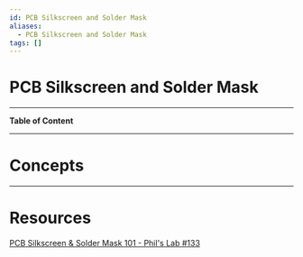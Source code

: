 ```yaml
---
id: PCB Silkscreen and Solder Mask
aliases:
  - PCB Silkscreen and Solder Mask
tags: []
---
```


# PCB Silkscreen and Solder Mask

---

**Table of Content**

---

# Concepts

---

# Resources

[PCB Silkscreen & Solder Mask 101 - Phil's Lab #133](https://youtu.be/f1jH4roZfgE?si=nlhfm9S_AEg6WYPV)
